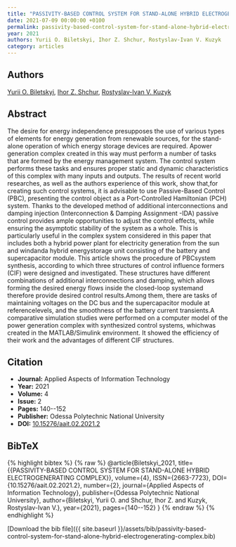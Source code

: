 ```yaml
---
title: "PASSIVITY-BASED CONTROL SYSTEM FOR STAND-ALONE HYBRID ELECTROGENERATING COMPLEX"
date: 2021-07-09 00:00:00 +0100
permalink: passivity-based-control-system-for-stand-alone-hybrid-electrogenerating-complex
year: 2021
authors: Yurii O. Biletskyi, Ihor Z. Shchur, Rostyslav-Ivan V. Kuzyk
category: articles
---
```

 
## Authors
[Yurii O. Biletskyi](authors/yurii-o-biletskyi), [Ihor Z. Shchur](authors/igor-z-shchur), [Rostyslav-Ivan V. Kuzyk](authors/rostyslav-ivan-kuzyk)
 
## Abstract
The desire for energy independence presupposes the use of various types of elements for energy generation from renewable sources, for the stand-alone operation of which energy storage devices are required. Apower generation complex created in this way must perform a number of tasks that are formed by the energy management system. The control system performs these tasks and ensures proper static and dynamic characteristics of this complex with many inputs and outputs. The results of recent world researches, as well as the authors experience of this work, show that,for creating such control systems, it is advisable to use Passive-Based Control (PBC), presenting the control object as a Port-Controlled Hamiltonian (PCH) system. Thanks to the developed method of additional interconnections and damping injection (Interconnection &amp; Damping Assignment -IDA) passive control provides ample opportunities to adjust the control effects, while ensuring the asymptotic stability of the system as a whole. This is particularly useful in the complex system considered in this paper that includes both a hybrid power plant for electricity generation from the sun and windanda hybrid energystorage unit consisting of the battery and supercapacitor module. This article shows the procedure of PBCsystem synthesis, according to which three structures of control influence formers (CIF) were designed and investigated. These structures have different combinations of additional interconnections and damping, which allows forming the desired energy flows inside the closed-loop systemand therefore provide desired control results.Among them, there are tasks of maintaining voltages on the DC bus and the supercapacitor module at referencelevels, and the smoothness of the battery current transients.A comparative simulation studies were performed on a computer model of the power generation complex with synthesized control systems, whichwas created in the MATLAB/Simulink environment. It showed the efficiency of their work and the advantages of different CIF structures.
 
## Citation
- **Journal:** Applied Aspects of Information Technology
- **Year:** 2021
- **Volume:** 4
- **Issue:** 2
- **Pages:** 140--152
- **Publisher:** Odessa Polytechnic National University
- **DOI:** [10.15276/aait.02.2021.2](https://doi.org/10.15276/aait.02.2021.2)
 
## BibTeX
{% highlight bibtex %}
{% raw %}
@article{Biletskyi_2021,
  title={{PASSIVITY-BASED CONTROL SYSTEM FOR STAND-ALONE HYBRID ELECTROGENERATING COMPLEX}},
  volume={4},
  ISSN={2663-7723},
  DOI={10.15276/aait.02.2021.2},
  number={2},
  journal={Applied Aspects of Information Technology},
  publisher={Odessa Polytechnic National University},
  author={Biletskyi, Yurii O. and Shchur, Ihor Z. and Kuzyk, Rostyslav-Ivan V.},
  year={2021},
  pages={140--152}
}
{% endraw %}
{% endhighlight %}
 
[Download the bib file]({{ site.baseurl }}/assets/bib/passivity-based-control-system-for-stand-alone-hybrid-electrogenerating-complex.bib)
 
